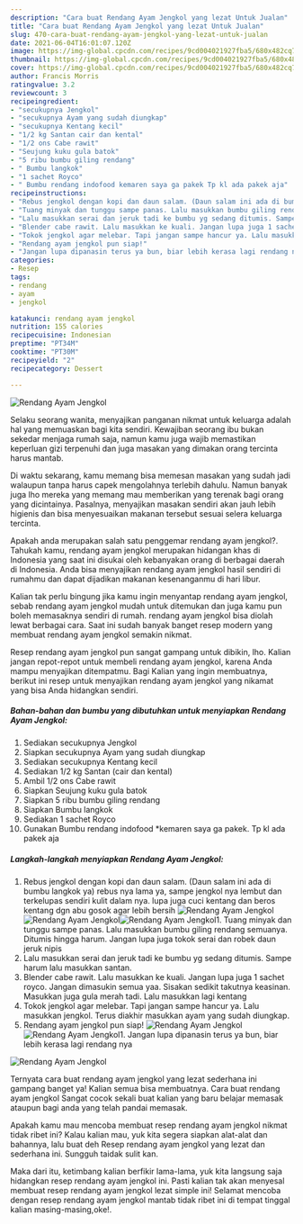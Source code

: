 ```yaml
---
description: "Cara buat Rendang Ayam Jengkol yang lezat Untuk Jualan"
title: "Cara buat Rendang Ayam Jengkol yang lezat Untuk Jualan"
slug: 470-cara-buat-rendang-ayam-jengkol-yang-lezat-untuk-jualan
date: 2021-06-04T16:01:07.120Z
image: https://img-global.cpcdn.com/recipes/9cd004021927fba5/680x482cq70/rendang-ayam-jengkol-foto-resep-utama.jpg
thumbnail: https://img-global.cpcdn.com/recipes/9cd004021927fba5/680x482cq70/rendang-ayam-jengkol-foto-resep-utama.jpg
cover: https://img-global.cpcdn.com/recipes/9cd004021927fba5/680x482cq70/rendang-ayam-jengkol-foto-resep-utama.jpg
author: Francis Morris
ratingvalue: 3.2
reviewcount: 3
recipeingredient:
- "secukupnya Jengkol"
- "secukupnya Ayam yang sudah diungkap"
- "secukupnya Kentang kecil"
- "1/2 kg Santan cair dan kental"
- "1/2 ons Cabe rawit"
- "Seujung kuku gula batok"
- "5 ribu bumbu giling rendang"
- " Bumbu langkok"
- "1 sachet Royco"
- " Bumbu rendang indofood kemaren saya ga pakek Tp kl ada pakek aja"
recipeinstructions:
- "Rebus jengkol dengan kopi dan daun salam. (Daun salam ini ada di bumbu langkok ya) rebus nya lama ya, sampe jengkol nya lembut dan terkelupas sendiri kulit dalam nya. lupa juga cuci kentang dan beros kentang dgn abu gosok agar lebih bersih"
- "Tuang minyak dan tunggu sampe panas. Lalu masukkan bumbu giling rendang semuanya. Ditumis hingga harum. Jangan lupa juga tokok serai dan robek daun jeruk nipis"
- "Lalu masukkan serai dan jeruk tadi ke bumbu yg sedang ditumis. Sampe harum lalu masukkan santan."
- "Blender cabe rawit. Lalu masukkan ke kuali. Jangan lupa juga 1 sachet royco. Jangan dimasukin semua yaa. Sisakan sedikit takutnya keasinan. Masukkan juga gula merah tadi. Lalu masukkan lagi kentang"
- "Tokok jengkol agar melebar. Tapi jangan sampe hancur ya. Lalu masukkan jengkol. Terus diakhir masukkan ayam yang sudah diungkap."
- "Rendang ayam jengkol pun siap!"
- "Jangan lupa dipanasin terus ya bun, biar lebih kerasa lagi rendang nya"
categories:
- Resep
tags:
- rendang
- ayam
- jengkol

katakunci: rendang ayam jengkol 
nutrition: 155 calories
recipecuisine: Indonesian
preptime: "PT34M"
cooktime: "PT30M"
recipeyield: "2"
recipecategory: Dessert

---
```



![Rendang Ayam Jengkol](https://img-global.cpcdn.com/recipes/9cd004021927fba5/680x482cq70/rendang-ayam-jengkol-foto-resep-utama.jpg)

Selaku seorang wanita, menyajikan panganan nikmat untuk keluarga adalah hal yang memuaskan bagi kita sendiri. Kewajiban seorang ibu bukan sekedar menjaga rumah saja, namun kamu juga wajib memastikan keperluan gizi terpenuhi dan juga masakan yang dimakan orang tercinta harus mantab.

Di waktu  sekarang, kamu memang bisa memesan masakan yang sudah jadi walaupun tanpa harus capek mengolahnya terlebih dahulu. Namun banyak juga lho mereka yang memang mau memberikan yang terenak bagi orang yang dicintainya. Pasalnya, menyajikan masakan sendiri akan jauh lebih higienis dan bisa menyesuaikan makanan tersebut sesuai selera keluarga tercinta. 



Apakah anda merupakan salah satu penggemar rendang ayam jengkol?. Tahukah kamu, rendang ayam jengkol merupakan hidangan khas di Indonesia yang saat ini disukai oleh kebanyakan orang di berbagai daerah di Indonesia. Anda bisa menyajikan rendang ayam jengkol hasil sendiri di rumahmu dan dapat dijadikan makanan kesenanganmu di hari libur.

Kalian tak perlu bingung jika kamu ingin menyantap rendang ayam jengkol, sebab rendang ayam jengkol mudah untuk ditemukan dan juga kamu pun boleh memasaknya sendiri di rumah. rendang ayam jengkol bisa diolah lewat berbagai cara. Saat ini sudah banyak banget resep modern yang membuat rendang ayam jengkol semakin nikmat.

Resep rendang ayam jengkol pun sangat gampang untuk dibikin, lho. Kalian jangan repot-repot untuk membeli rendang ayam jengkol, karena Anda mampu menyajikan ditempatmu. Bagi Kalian yang ingin membuatnya, berikut ini resep untuk menyajikan rendang ayam jengkol yang nikamat yang bisa Anda hidangkan sendiri.

<!--inarticleads1-->

##### Bahan-bahan dan bumbu yang dibutuhkan untuk menyiapkan Rendang Ayam Jengkol:

1. Sediakan secukupnya Jengkol
1. Siapkan secukupnya Ayam yang sudah diungkap
1. Sediakan secukupnya Kentang kecil
1. Sediakan 1/2 kg Santan (cair dan kental)
1. Ambil 1/2 ons Cabe rawit
1. Siapkan Seujung kuku gula batok
1. Siapkan 5 ribu bumbu giling rendang
1. Siapkan  Bumbu langkok
1. Sediakan 1 sachet Royco
1. Gunakan  Bumbu rendang indofood *kemaren saya ga pakek. Tp kl ada pakek aja




<!--inarticleads2-->

##### Langkah-langkah menyiapkan Rendang Ayam Jengkol:

1. Rebus jengkol dengan kopi dan daun salam. (Daun salam ini ada di bumbu langkok ya) rebus nya lama ya, sampe jengkol nya lembut dan terkelupas sendiri kulit dalam nya. lupa juga cuci kentang dan beros kentang dgn abu gosok agar lebih bersih
<img src="https://img-global.cpcdn.com/steps/f67af9a295cd109e/160x128cq70/rendang-ayam-jengkol-langkah-memasak-1-foto.jpg" alt="Rendang Ayam Jengkol"><img src="https://img-global.cpcdn.com/steps/c175ad5fd2c0dea1/160x128cq70/rendang-ayam-jengkol-langkah-memasak-1-foto.jpg" alt="Rendang Ayam Jengkol"><img src="https://img-global.cpcdn.com/steps/49d9e95096e748a8/160x128cq70/rendang-ayam-jengkol-langkah-memasak-1-foto.jpg" alt="Rendang Ayam Jengkol">1. Tuang minyak dan tunggu sampe panas. Lalu masukkan bumbu giling rendang semuanya. Ditumis hingga harum. Jangan lupa juga tokok serai dan robek daun jeruk nipis
1. Lalu masukkan serai dan jeruk tadi ke bumbu yg sedang ditumis. Sampe harum lalu masukkan santan.
1. Blender cabe rawit. Lalu masukkan ke kuali. Jangan lupa juga 1 sachet royco. Jangan dimasukin semua yaa. Sisakan sedikit takutnya keasinan. Masukkan juga gula merah tadi. Lalu masukkan lagi kentang
1. Tokok jengkol agar melebar. Tapi jangan sampe hancur ya. Lalu masukkan jengkol. Terus diakhir masukkan ayam yang sudah diungkap.
1. Rendang ayam jengkol pun siap!
<img src="//assets-global.cpcdn.com/assets/icons/button_play-2c75c40dde080a61004c1f40b05d8f140eaff45d7e9e6481dc71c63d2e7c4909.png" alt="Rendang Ayam Jengkol"><img src="//assets-global.cpcdn.com/assets/icons/button_play-2c75c40dde080a61004c1f40b05d8f140eaff45d7e9e6481dc71c63d2e7c4909.png" alt="Rendang Ayam Jengkol">1. Jangan lupa dipanasin terus ya bun, biar lebih kerasa lagi rendang nya
<img src="//assets-global.cpcdn.com/assets/icons/button_play-2c75c40dde080a61004c1f40b05d8f140eaff45d7e9e6481dc71c63d2e7c4909.png" alt="Rendang Ayam Jengkol">



Ternyata cara buat rendang ayam jengkol yang lezat sederhana ini gampang banget ya! Kalian semua bisa membuatnya. Cara buat rendang ayam jengkol Sangat cocok sekali buat kalian yang baru belajar memasak ataupun bagi anda yang telah pandai memasak.

Apakah kamu mau mencoba membuat resep rendang ayam jengkol nikmat tidak ribet ini? Kalau kalian mau, yuk kita segera siapkan alat-alat dan bahannya, lalu buat deh Resep rendang ayam jengkol yang lezat dan sederhana ini. Sungguh taidak sulit kan. 

Maka dari itu, ketimbang kalian berfikir lama-lama, yuk kita langsung saja hidangkan resep rendang ayam jengkol ini. Pasti kalian tak akan menyesal membuat resep rendang ayam jengkol lezat simple ini! Selamat mencoba dengan resep rendang ayam jengkol mantab tidak ribet ini di tempat tinggal kalian masing-masing,oke!.

